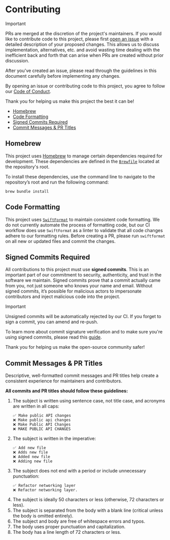 # Contributing

> [!IMPORTANT]
> PRs are merged at the discretion of the project's maintainers. If you would like to contribute code to this project,
> please first [open an issue](https://github.com/fetch-rewards/swift-synchronization/issues/new) with a detailed description
> of your proposed changes. This allows us to discuss implementation, alternatives, etc. and avoid wasting time dealing with
> the inefficient back and forth that can arise when PRs are created without prior discussion.
>
> After you've created an issue, please read through the guidelines in this document carefully before implementing any
> changes.
>
> By opening an issue or contributing code to this project, you agree to follow our
> [Code of Conduct](https://github.com/fetch-rewards/swift-synchronization/blob/main/CODE_OF_CONDUCT.md).
> 
> Thank you for helping us make this project the best it can be!

- [Homebrew](#homebrew)
- [Code Formatting](#code-formatting)
- [Signed Commits Required](#signed-commits-required)
- [Commit Messages & PR Titles](#commit-messages--pr-titles)

## Homebrew

This project uses [Homebrew](https://brew.sh) to manage certain dependencies required for development. These
dependencies are defined in the [`Brewfile`](https://github.com/fetch-rewards/swift-synchronization/blob/main/Brewfile)
located at the repository's root.

To install these dependencies, use the command line to navigate to the repository’s root and run the following command:
```
brew bundle install
```

## Code Formatting

This project uses [`SwiftFormat`](https://github.com/nicklockwood/SwiftFormat) to maintain consistent code formatting.
We do not currently automate the process of formatting code, but our CI workflow does use `SwiftFormat` as a linter to
validate that all code changes adhere to our formatting rules. Before creating a PR, please run `swiftformat` on all new 
or updated files and commit the changes.

## Signed Commits Required

All contributions to this project must use **signed commits**. This is an important part of our commitment to security, 
authenticity, and trust in the software we maintain. Signed commits prove that a commit actually came from you, not just 
someone who knows your name and email. Without signed commits, it’s possible for malicious actors to impersonate contributors 
and inject malicious code into the project.

> [!IMPORTANT]
> Unsigned commits will be automatically rejected by our CI. If you forget to sign a commit, you can amend and re-push.

To learn more about commit signature verification and to make sure you're using signed commits, please read this
[guide](https://docs.github.com/en/authentication/managing-commit-signature-verification/about-commit-signature-verification).

Thank you for helping us make the open-source community safer!

## Commit Messages & PR Titles

Descriptive, well-formatted commit messages and PR titles help create a consistent experience for maintainers and
contributors.

**All commits and PR titles should follow these guidelines:**

1. The subject is written using sentence case, not title case, and acronyms are written in all caps:
   ```
   ✅ Make public API changes
   ❌ Make public api changes
   ❌ Make Public API Changes
   ❌ MAKE PUBLIC API CHANGES
   ```
1. The subject is written in the imperative:
   ```
   ✅ Add new file
   ❌ Adds new file
   ❌ Added new file
   ❌ Adding new file
   ```
1. The subject does not end with a period or include unnecessary punctuation:
   ```
   ✅ Refactor networking layer
   ❌ Refactor networking layer.
   ```
1. The subject is ideally 50 characters or less (otherwise, 72 characters or less).
1. The subject is separated from the body with a blank line (critical unless the body is omitted entirely).
1. The subject and body are free of whitespace errors and typos.
1. The body uses proper punctuation and capitalization.
1. The body has a line length of 72 characters or less.
